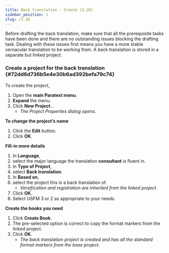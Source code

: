```yaml
---
title: Back translation - Create (3.2b)
sidebar_position: 1
slug: /3.2b
---
```




Before drafting the back translation, make sure that all the prerequisite tasks have been done and there are no outstanding issues blocking the drafting task. Dealing with these issues first means you have a more stable vernacular translation to be working from. A back translation is stored in a separate but linked project.


### Create a project for the back translation {#72dd6d736b5e4e30b6ad392befa79c74}


To create the project,

1. Open the **main Paratext menu**.
1. **Expand** the menu.
1. Click **New Project**…
	- _The Project Properties dialog opens_.

**To change the project’s name**

1. Click the **Edit** button.
1. Click **OK**.

**Fill-in more details**

1. In **Language**,
1. select the major language the translation **consultant** is fluent in.
1. In **Type of Project**,
1. select **Back translation**.
1. In **Based on**,
1. select the project this is a back translation of.
	- _Versification and registration are inherited from the linked project_.
1. Click **OK.**
1. Select USFM 3 or 2 as appropriate to your needs.

**Create the books you need**

1. Click **Create Book**.
1. The pre-selected option is correct to copy the format markers from the linked project.
1. Click **OK**.
	- _The back translation project is created and has all the standard format markers from the base project_.
